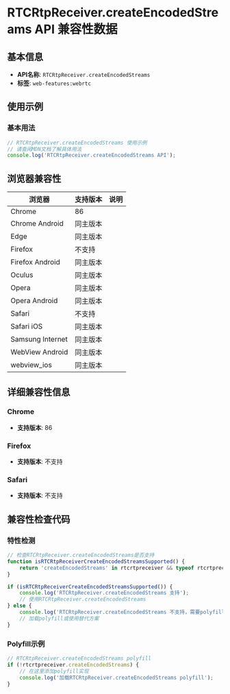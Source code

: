 # RTCRtpReceiver.createEncodedStreams API 兼容性数据

## 基本信息

- **API名称**: `RTCRtpReceiver.createEncodedStreams`
- **标签**: `web-features:webrtc`

## 使用示例

### 基本用法

```javascript
// RTCRtpReceiver.createEncodedStreams 使用示例
// 请查阅MDN文档了解具体用法
console.log('RTCRtpReceiver.createEncodedStreams API');
```

## 浏览器兼容性

| 浏览器 | 支持版本 | 说明 |
|--------|----------|------|
| Chrome | 86 |  |
| Chrome Android | 同主版本 |  |
| Edge | 同主版本 |  |
| Firefox | 不支持 |  |
| Firefox Android | 同主版本 |  |
| Oculus | 同主版本 |  |
| Opera | 同主版本 |  |
| Opera Android | 同主版本 |  |
| Safari | 不支持 |  |
| Safari iOS | 同主版本 |  |
| Samsung Internet | 同主版本 |  |
| WebView Android | 同主版本 |  |
| webview_ios | 同主版本 |  |

## 详细兼容性信息

### Chrome

- **支持版本**: 86

### Firefox

- **支持版本**: 不支持

### Safari

- **支持版本**: 不支持

## 兼容性检查代码

### 特性检测

```javascript
// 检查RTCRtpReceiver.createEncodedStreams是否支持
function isRTCRtpReceiverCreateEncodedStreamsSupported() {
    return 'createEncodedStreams' in rtcrtpreceiver && typeof rtcrtpreceiver.createEncodedStreams === 'function';
}

if (isRTCRtpReceiverCreateEncodedStreamsSupported()) {
    console.log('RTCRtpReceiver.createEncodedStreams 支持');
    // 使用RTCRtpReceiver.createEncodedStreams
} else {
    console.log('RTCRtpReceiver.createEncodedStreams 不支持，需要polyfill');
    // 加载polyfill或使用替代方案
}
```

### Polyfill示例

```javascript
// RTCRtpReceiver.createEncodedStreams polyfill
if (!rtcrtpreceiver.createEncodedStreams) {
    // 在这里添加polyfill实现
    console.log('加载RTCRtpReceiver.createEncodedStreams polyfill');
}
```

